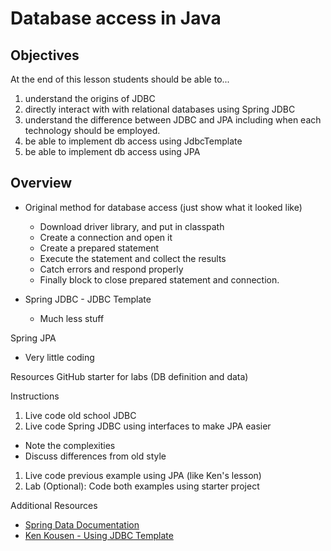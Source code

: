 # Database access in Java

## Objectives
At the end of this lesson students should be able to... 
1. understand the origins of JDBC
1. directly interact with with relational databases using Spring JDBC 
1. understand the difference between JDBC and JPA including when each technology should be employed.
1. be able to implement db access using JdbcTemplate
1. be able to implement db access using JPA

## Overview
* Original method for database access (just show what it looked like)
  * Download driver library, and put in classpath
  * Create a connection and open it
  * Create a prepared statement
  * Execute the statement and collect the results
  * Catch errors and respond properly
  * Finally block to close prepared statement and connection.
	
	
* Spring JDBC - JDBC Template
  * Much less stuff
	
Spring JPA 
  * Very little coding
	
Resources
	GitHub starter for labs (DB definition and data)
	
	
Instructions
1. Live code old school JDBC
1. Live code Spring JDBC using interfaces to make JPA easier
  * Note the complexities 
  * Discuss differences from old style
1. Live code previous example using JPA (like Ken's lesson)
1. Lab (Optional): Code both examples using starter project
	
Additional Resources
* [Spring Data Documentation](https://spring.io/projects/spring-data)
* [Ken Kousen - Using JDBC Template](http://www.kousenit.com/springboot/#_using_the_jdbc_template)

